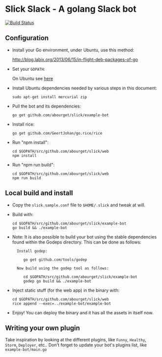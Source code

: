 # Slick Slack - A golang Slack bot

[![Build Status](https://drone.io/github.com/abourget/slick/status.png)](https://drone.io/github.com/abourget/slick/latest)


## Configuration

* Install your Go environment, under Ubuntu, use this method:

    http://blog.labix.org/2013/06/15/in-flight-deb-packages-of-go

* Set your `GOPATH`:

    On Ubuntu see [here](http://stackoverflow.com/questions/21001387/how-do-i-set-the-gopath-environment-variable-on-ubuntu-what-file-must-i-edit/21012349#21012349)


* Install Ubuntu dependencies needed by various steps in this document:

    ```sudo apt-get install mercurial zip```

* Pull the bot and its dependencies:

    ```go get github.com/abourget/slick/example-bot```

* Install rice:

    ```go get github.com/GeertJohan/go.rice/rice```

* Run "npm install":

   ```
   cd $GOPATH/src/github.com/abourget/slick/web
   npm install
   ```

* Run "npm run build":

   ```
   cd $GOPATH/src/github.com/abourget/slick/web
   npm run build
   ```

## Local build and install

* Copy the `slick.sample.conf` file to `$HOME/.slick` and tweak at will.

* Build with:

   ```
   cd $GOPATH/src/github.com/abourget/slick/example-bot
   go build && ./example-bot
   ```

* Note: It is also possible to build your bot using the stable dependencies found
        within the Godeps directory. This can be done as follows:

        Install godep:

           go get github.com/tools/godep

        Now build using the godep tool as follows:

           cd $GOPATH/src/github.com/abourget/slick/example-bot
           godep go build && ./example-bot


* Inject static stuff (for the web app) in the binary with:

   ```
   cd $GOPATH/src/github.com/abourget/slick/web
   rice append --exec=../example-bot/example-bot
   ```

* Enjoy! You can deploy the binary and it has all the assets in itself now.


## Writing your own plugin

Take inspiration by looking at the different plugins, like `Funny`,
`Healthy`, `Storm`, `Deployer`, etc..  Don't forget to update your
bot's plugins list, like `example-bot/main.go`
